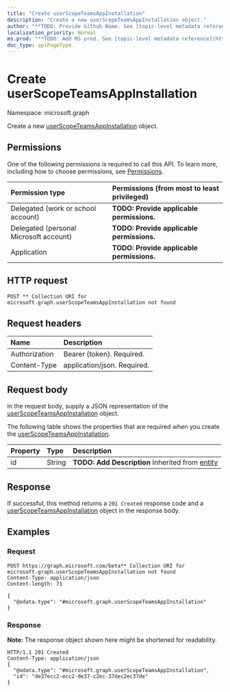 ```yaml
---
title: "Create userScopeTeamsAppInstallation"
description: "Create a new userScopeTeamsAppInstallation object."
author: "**TODO: Provide Github Name. See [topic-level metadata reference](https://msgo.azurewebsites.net/add/document/guidelines/metadata.html#topic-level-metadata)**"
localization_priority: Normal
ms.prod: "**TODO: Add MS prod. See [topic-level metadata reference](https://msgo.azurewebsites.net/add/document/guidelines/metadata.html#topic-level-metadata)**"
doc_type: apiPageType
---
```


# Create userScopeTeamsAppInstallation
Namespace: microsoft.graph

Create a new [userScopeTeamsAppInstallation](../resources/userscopeteamsappinstallation.md) object.

## Permissions
One of the following permissions is required to call this API. To learn more, including how to choose permissions, see [Permissions](/concepts/permissions-reference.md).

|Permission type|Permissions (from most to least privileged)|
|:---|:---|
|Delegated (work or school account)|**TODO: Provide applicable permissions.**|
|Delegated (personal Microsoft account)|**TODO: Provide applicable permissions.**|
|Application|**TODO: Provide applicable permissions.**|

## HTTP request

<!-- {
  "blockType": "ignored"
}
-->
``` http
POST ** Collection URI for microsoft.graph.userScopeTeamsAppInstallation not found
```

## Request headers
|Name|Description|
|:---|:---|
|Authorization|Bearer {token}. Required.|
|Content-Type|application/json. Required.|

## Request body
In the request body, supply a JSON representation of the [userScopeTeamsAppInstallation](../resources/userscopeteamsappinstallation.md) object.

The following table shows the properties that are required when you create the [userScopeTeamsAppInstallation](../resources/userscopeteamsappinstallation.md).

|Property|Type|Description|
|:---|:---|:---|
|id|String|**TODO: Add Description** Inherited from [entity](../resources/entity.md)|



## Response

If successful, this method returns a `201 Created` response code and a [userScopeTeamsAppInstallation](../resources/userscopeteamsappinstallation.md) object in the response body.

## Examples

### Request
<!-- {
  "blockType": "request",
  "name": "create_userscopeteamsappinstallation_from_"
}
-->
``` http
POST https://graph.microsoft.com/beta** Collection URI for microsoft.graph.userScopeTeamsAppInstallation not found
Content-Type: application/json
Content-length: 71

{
  "@odata.type": "#microsoft.graph.userScopeTeamsAppInstallation"
}
```


### Response
**Note:** The response object shown here might be shortened for readability.
<!-- {
  "blockType": "response",
  "truncated": true,
  "@odata.type": "microsoft.graph.userscopeteamsappinstallation"
}
-->
``` http
HTTP/1.1 201 Created
Content-Type: application/json
{
  "@odata.type": "#microsoft.graph.userScopeTeamsAppInstallation",
  "id": "de37ecc2-ecc2-de37-c2ec-37dec2ec37de"
}
```

